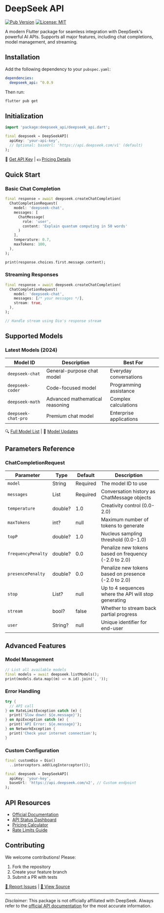 # DeepSeek API

[![Pub Version](https://img.shields.io/pub/v/deepseek_api)](https://pub.dev/packages/deepseek_api)
[![License: MIT](https://img.shields.io/badge/License-MIT-yellow.svg)](https://opensource.org/licenses/MIT)

A modern Flutter package for seamless integration with DeepSeek's powerful AI APIs. Supports all major features, including chat completions, model management, and streaming.

## Installation

Add the following dependency to your `pubspec.yaml`:

```yaml
dependencies:
  deepseek_api: ^0.0.9
```

Then run:

```bash
flutter pub get
```

## Initialization

```dart
import 'package:deepseek_api/deepseek_api.dart';

final deepseek = DeepSeekAPI(
  apiKey: 'your-api-key',
  // Optional: baseUrl: 'https://api.deepseek.com/v1' (default)
);
```

🔗 [Get API Key](https://platform.deepseek.com/api-keys) | 💵 [Pricing Details](https://www.deepseek.com/pricing)

## Quick Start

### Basic Chat Completion

```dart
final response = await deepseek.createChatCompletion(
  ChatCompletionRequest(
    model: 'deepseek-chat',
    messages: [
      ChatMessage(
        role: 'user',
        content: 'Explain quantum computing in 50 words'
      )
    ],
    temperature: 0.7,
    maxTokens: 100,
  ),
);

print(response.choices.first.message.content);
```

### Streaming Responses

```dart
final response = await deepseek.createChatCompletion(
  ChatCompletionRequest(
    model: 'deepseek-chat',
    messages: [/* your messages */],
    stream: true,
  ),
);

// Handle stream using Dio's response stream
```

## Supported Models

### Latest Models (2024)

| Model ID            | Description                      | Best For                  |
|---------------------|--------------------------------|---------------------------|
| `deepseek-chat`    | General-purpose chat model     | Everyday conversations    |
| `deepseek-coder`   | Code-focused model             | Programming assistance    |
| `deepseek-math`    | Advanced mathematical reasoning | Complex calculations      |
| `deepseek-chat-pro`| Premium chat model             | Enterprise applications   |

🔍 [Full Model List](https://platform.deepseek.com/docs/models) | 🔄 [Model Updates](https://status.deepseek.com)

## Parameters Reference

### ChatCompletionRequest

| Parameter         | Type     | Default | Description                                   |
|------------------|---------|---------|-----------------------------------------------|
| `model`         | String  | Required | The model ID to use                          |
| `messages`      | List    | Required | Conversation history as ChatMessage objects  |
| `temperature`   | double? | 1.0     | Creativity control (0.0-2.0)                 |
| `maxTokens`     | int?    | null    | Maximum number of tokens to generate        |
| `topP`         | double? | 1.0     | Nucleus sampling threshold (0.0-1.0)         |
| `frequencyPenalty` | double? | 0.0 | Penalize new tokens based on frequency (-2.0 to 2.0) |
| `presencePenalty` | double? | 0.0 | Penalize new tokens based on presence (-2.0 to 2.0) |
| `stop`         | List?   | null    | Up to 4 sequences where the API will stop generating |
| `stream`       | bool?   | false   | Whether to stream back partial progress     |
| `user`         | String? | null    | Unique identifier for end-user              |

## Advanced Features

### Model Management

```dart
// List all available models
final models = await deepseek.listModels();
print(models.data.map((m) => m.id).join(', '));
```

### Error Handling

```dart
try {
  // API call
} on RateLimitException catch (e) {
  print('Slow down! ${e.message}');
} on ApiException catch (e) {
  print('API Error: ${e.message}');
} on NetworkException {
  print('Check your internet connection');
}
```

### Custom Configuration

```dart
final customDio = Dio()
  ..interceptors.add(LogInterceptor());

final deepseek = DeepSeekAPI(
  apiKey: 'your-key',
  baseUrl: 'https://api.deepseek.com/v2', // Custom endpoint
);
```

## API Resources

- [Official Documentation](https://platform.deepseek.com/docs)
- [API Status Dashboard](https://status.deepseek.com)
- [Pricing Calculator](https://www.deepseek.com/pricing-calculator)
- [Rate Limits Guide](https://platform.deepseek.com/docs/rate-limits)

## Contributing

We welcome contributions! Please:

1. Fork the repository
2. Create your feature branch
3. Submit a PR with tests

[📌 Report Issues](https://github.com/habeebrahman021/deepseek_api/issues) | [📖 View Source](https://github.com/habeebrahman021/deepseek_api/repo)

---

*Disclaimer*: This package is not officially affiliated with DeepSeek. Always refer to the [official API documentation](https://platform.deepseek.com/docs) for the most accurate information.

